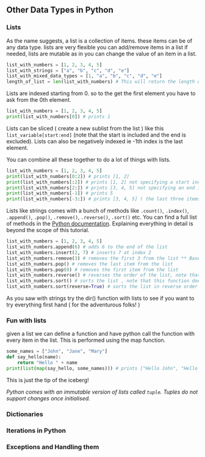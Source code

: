 ## Other Data Types in Python

### Lists

As the name suggests, a list is a collection of items. these items can be of any data type. lists are very flexible you can add/remove items in a list if needed, lists are mutable as in you can change the value of an item in a list.

```python
list_with_numbers = [1, 2, 3, 4, 5]
list_with_strings = ["a", "b", "c", "d", "e"]
list_with_mixed_data_types = [1, "a", "b", "c", "d", "e"]
length_of_list = len(list_with_numbers) # This will return the length of the list
```

Lists are indexed starting from 0. so to the get the first element you have to ask from the 0th element.

```python
list_with_numbers = [1, 2, 3, 4, 5]
print(list_with_numbers[0]) # prints 1
```

Lists can be sliced ( create a new sublist from the list ) like this `list_variable[start:end]` (note that the start is included and the end is excluded).
Lists can also be negatively indexed ie -1th index is the last element.

You can combine all these together to do a lot of things with lists.

```python
list_with_numbers = [1, 2, 3, 4, 5]
print(list_with_numbers[0:2]) # prints [1, 2]
print(list_with_numbers[:2]) # prints [1, 2] not specifying a start index will start from the beginning
print(list_with_numbers[2:]) # prints [3, 4, 5] not specifying an end index will end at the end
print(list_with_numbers[-1]) # prints 5
print(list_with_numbers[-3:]) # prints [3, 4, 5] ( the last three items with the start included)
```

Lists like strings comes with a bunch of methods like `.count()`, `.index()`, `.append()`, `.pop()`, `.remove()`, `.reverse()`, `.sort()` etc. You can find a full list of methods in the [Python documentation](https://docs.python.org/3/tutorial/datastructures.html#more-on-lists). Explaining everything in detail is beyond the scope of this tutorial.

```python
list_with_numbers = [1, 2, 3, 4, 5]
list_with_numbers.append(6) # adds 6 to the end of the list
list_with_numbers.insert(2, 7) # inserts 7 at index 2
list_with_numbers.remove(3) # removes the first 3 from the list ** Based on the value not the index
list_with_numbers.pop() # removes the last item from the list
list_with_numbers.pop(0) # removes the first item from the list
list_with_numbers.reverse() # reverses the order of the list, note that this function does not return anything
list_with_numbers.sort() # sorts the list , note that this function does not return anything
list_with_numbers.sort(reverse=True) # sorts the list in reverse order
```

As you saw with strings try the dir() function with lists to see if you want to try everything first hand ( for the adventurous folks! )

### Fun with lists

given a list we can define a function and have python call the function with every item in the list. This is performed using the map function.

```python
some_names = ["John", "Jane", "Mary"]
def say_hello(name):
    return "Hello " + name
print(list(map(say_hello, some_names))) # prints ["Hello John", "Hello Jane", "Hello Mary"]
```

This is just the tip of the iceberg!

_Python comes with an immutable version of lists called `tuple`. Tuples do not support changes once initialised._

### Dictionaries

### Iterations in Python

### Exceptions and Handling them
